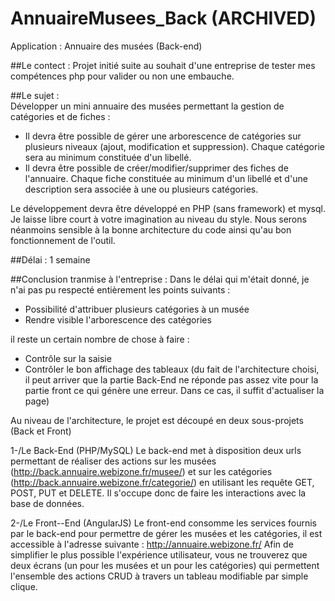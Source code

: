 # AnnuaireMusees_Back (ARCHIVED)
Application : Annuaire des musées (Back-end)

##Le contect :
Projet initié suite au souhait d'une entreprise de tester mes compétences php pour valider ou non une embauche.

##Le sujet :  
Développer un mini annuaire des musées permettant la gestion de catégories et de fiches :  
- Il devra être possible de gérer une arborescence de catégories sur plusieurs niveaux (ajout, modification et suppression). Chaque catégorie sera au minimum constituée d'un libellé.  
- Il devra être possible de créer/modifier/supprimer des fiches de l'annuaire. Chaque fiche constituée au minimum d'un libellé et d'une description sera associée à une ou plusieurs catégories.  

Le développement devra être développé en PHP (sans framework) et mysql. Je laisse libre court à votre imagination au niveau du style. Nous serons néanmoins sensible à la bonne architecture du code ainsi qu'au bon fonctionnement de l'outil.
  
##Délai :
1 semaine

##Conclusion tranmise à l'entreprise :
Dans le délai qui m'était donné, je n'ai pas pu respecté entièrement les points suivants :
 - Possibilité d'attribuer plusieurs catégories à un musée
 - Rendre visible l'arborescence des catégories

il reste un certain nombre de chose à faire :
 - Contrôle sur la saisie
 - Contrôler le bon affichage des tableaux (du fait de l'architecture choisi, il peut arriver que la partie Back-End ne réponde pas assez vite pour la partie front ce qui génère une erreur. Dans ce cas, il suffit d'actualiser la page)

Au niveau de l'architecture, le projet est découpé en deux sous-projets (Back et Front)

1-/Le Back-End (PHP/MySQL)
Le back-end met à disposition deux urls permettant de réaliser des actions sur les musées (http://back.annuaire.webizone.fr/musee/) et sur les catégories (http://back.annuaire.webizone.fr/categorie/) en utilisant les requête GET, POST, PUT et DELETE. 
Il s'occupe donc de faire les interactions avec la base de données.

2-/Le Front--End (AngularJS)
Le front-end consomme les services fournis par le back-end pour permettre de gérer les musées et les catégories, il est accessible à l'adresse suivante : http://annuaire.webizone.fr/ 
Afin de simplifier le plus possible l'expérience utilisateur, vous ne trouverez que deux écrans (un pour les musées et un pour les catégories) qui permettent l'ensemble des actions CRUD à travers un tableau modifiable par simple clique.
